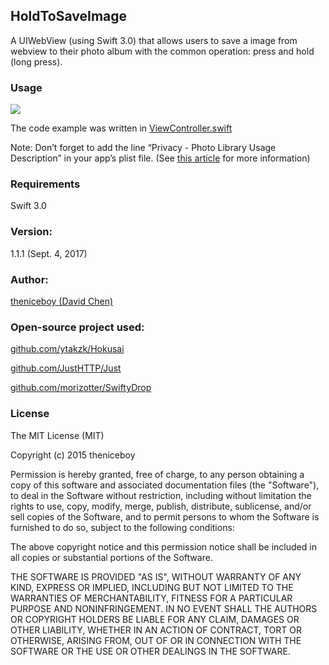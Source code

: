 ## HoldToSaveImage
A UIWebView (using Swift 3.0) that allows users to save a image from webview to their photo album with the common operation: press and hold (long press).

### Usage
![][image-1]

The code example was written in [ViewController.swift][1]

Note: Don’t forget to add the line “Privacy - Photo Library Usage Description” in your app’s plist file. (See [this article][6] for more information)

### Requirements
Swift 3.0

### Version:
1.1.1 (Sept. 4, 2017)

### Author:
[theniceboy (David Chen)][2]

### Open-source project used:
[github.com/ytakzk/Hokusai][3]

[github.com/JustHTTP/Just][4]

[github.com/morizotter/SwiftyDrop][5]
### License

The MIT License (MIT)

Copyright (c) 2015 theniceboy

Permission is hereby granted, free of charge, to any person obtaining a copy
of this software and associated documentation files (the "Software"), to deal
in the Software without restriction, including without limitation the rights
to use, copy, modify, merge, publish, distribute, sublicense, and/or sell
copies of the Software, and to permit persons to whom the Software is
furnished to do so, subject to the following conditions:

The above copyright notice and this permission notice shall be included in all
copies or substantial portions of the Software.

THE SOFTWARE IS PROVIDED "AS IS", WITHOUT WARRANTY OF ANY KIND, EXPRESS OR
IMPLIED, INCLUDING BUT NOT LIMITED TO THE WARRANTIES OF MERCHANTABILITY,
FITNESS FOR A PARTICULAR PURPOSE AND NONINFRINGEMENT. IN NO EVENT SHALL THE
AUTHORS OR COPYRIGHT HOLDERS BE LIABLE FOR ANY CLAIM, DAMAGES OR OTHER
LIABILITY, WHETHER IN AN ACTION OF CONTRACT, TORT OR OTHERWISE, ARISING FROM,
OUT OF OR IN CONNECTION WITH THE SOFTWARE OR THE USE OR OTHER DEALINGS IN THE
SOFTWARE.

[1]:	https://github.com/theniceboy/HoldToSaveImage/blob/master/HoldToSaveImage/ViewController.swift
[2]:	http://cwsoft.cc
[3]:	https://github.com/ytakzk/Hokusai
[4]:	https://github.com/JustHTTP/Just
[5]:	https://github.com/morizotter/SwiftyDrop
[6]:    https://useyourloaf.com/blog/privacy-settings-in-ios-10/

[image-1]:	https://raw.githubusercontent.com/theniceboy/HoldToSaveImage/master/demo.gif
